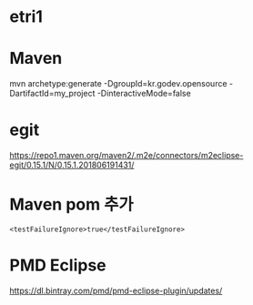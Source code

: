 # etri1

# Maven
mvn archetype:generate -DgroupId=kr.godev.opensource -DartifactId=my_project -DinteractiveMode=false


# egit
https://repo1.maven.org/maven2/.m2e/connectors/m2eclipse-egit/0.15.1/N/0.15.1.201806191431/

# Maven pom 추가
```
<testFailureIgnore>true</testFailureIgnore>
```

# PMD Eclipse 
https://dl.bintray.com/pmd/pmd-eclipse-plugin/updates/
